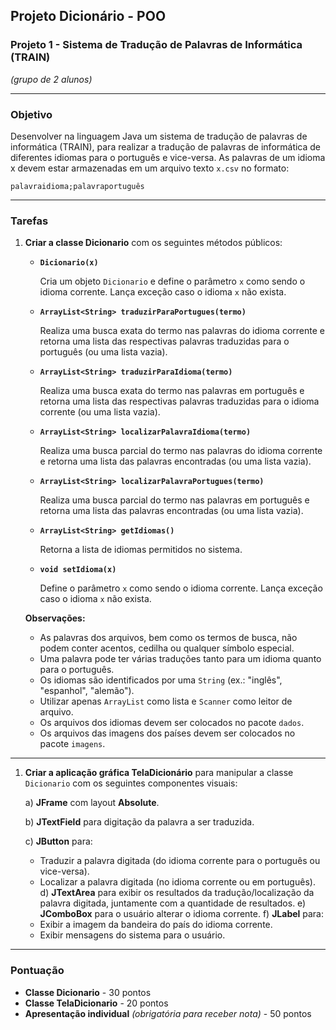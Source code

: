 ## Projeto Dicionário - POO

### Projeto 1 - Sistema de Tradução de Palavras de Informática (TRAIN)

*(grupo de 2 alunos)*

---

### **Objetivo**

Desenvolver na linguagem Java um sistema de tradução de palavras de informática (TRAIN), para realizar a tradução de palavras de informática de diferentes idiomas para o português e vice-versa. As palavras de um idioma x devem estar armazenadas em um arquivo texto `x.csv` no formato:

`palavraidioma;palavraportuguês`

---

### **Tarefas**

1. **Criar a classe Dicionario** com os seguintes métodos públicos:
    - **`Dicionario(x)`**
        
        Cria um objeto `Dicionario` e define o parâmetro `x` como sendo o idioma corrente. Lança exceção caso o idioma `x` não exista.
        
    - **`ArrayList<String> traduzirParaPortugues(termo)`**
        
        Realiza uma busca exata do termo nas palavras do idioma corrente e retorna uma lista das respectivas palavras traduzidas para o português (ou uma lista vazia).
        
    - **`ArrayList<String> traduzirParaIdioma(termo)`**
        
        Realiza uma busca exata do termo nas palavras em português e retorna uma lista das respectivas palavras traduzidas para o idioma corrente (ou uma lista vazia).
        
    - **`ArrayList<String> localizarPalavraIdioma(termo)`**
        
        Realiza uma busca parcial do termo nas palavras do idioma corrente e retorna uma lista das palavras encontradas (ou uma lista vazia).
        
    - **`ArrayList<String> localizarPalavraPortugues(termo)`**
        
        Realiza uma busca parcial do termo nas palavras em português e retorna uma lista das palavras encontradas (ou uma lista vazia).
        
    - **`ArrayList<String> getIdiomas()`**
        
        Retorna a lista de idiomas permitidos no sistema.
        
    - **`void setIdioma(x)`**
        
        Define o parâmetro `x` como sendo o idioma corrente. Lança exceção caso o idioma `x` não exista.
        
    
    **Observações:**
    
    - As palavras dos arquivos, bem como os termos de busca, não podem conter acentos, cedilha ou qualquer símbolo especial.
    - Uma palavra pode ter várias traduções tanto para um idioma quanto para o português.
    - Os idiomas são identificados por uma `String` (ex.: "inglês", "espanhol", "alemão").
    - Utilizar apenas `ArrayList` como lista e `Scanner` como leitor de arquivo.
    - Os arquivos dos idiomas devem ser colocados no pacote `dados`.
    - Os arquivos das imagens dos países devem ser colocados no pacote `imagens`.

---

1. **Criar a aplicação gráfica TelaDicionário** para manipular a classe `Dicionario` com os seguintes componentes visuais:
    
    a) **JFrame** com layout **Absolute**.
    
    b) **JTextField** para digitação da palavra a ser traduzida.
    
    c) **JButton** para:
    
    - Traduzir a palavra digitada (do idioma corrente para o português ou vice-versa).
    - Localizar a palavra digitada (no idioma corrente ou em português).
    d) **JTextArea** para exibir os resultados da tradução/localização da palavra digitada, juntamente com a quantidade de resultados.
    e) **JComboBox** para o usuário alterar o idioma corrente.
    f) **JLabel** para:
    - Exibir a imagem da bandeira do país do idioma corrente.
    - Exibir mensagens do sistema para o usuário.

---

### **Pontuação**

- **Classe Dicionario** - 30 pontos
- **Classe TelaDicionario** - 20 pontos
- **Apresentação individual** *(obrigatória para receber nota)* - 50 pontos